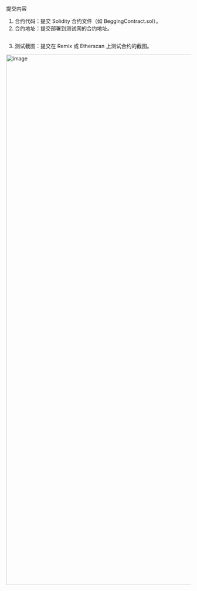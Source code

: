 提交内容
1. 合约代码：提交 Solidity 合约文件（如 BeggingContract.sol）。
2. 合约地址：提交部署到测试网的合约地址。
   ```0x56e723faa2FB59BD5a0Bb67dB3BD20b33394d1b3
3. 测试截图：提交在 Remix 或 Etherscan 上测试合约的截图。
<img width="2092" height="1446" alt="image" src="https://github.com/user-attachments/assets/006155ec-34f6-4255-8ee7-61c7bf983263" />
